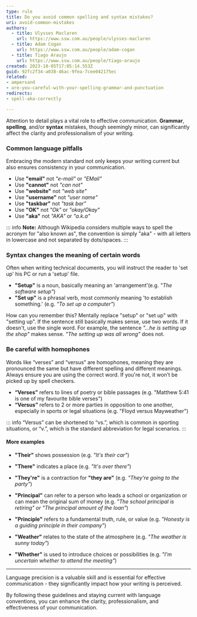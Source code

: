 ```yaml
---
type: rule
title: Do you avoid common spelling and syntax mistakes?
uri: avoid-common-mistakes
authors:
  - title: Ulysses Maclaren
    url: https://www.ssw.com.au/people/ulysses-maclaren
  - title: Adam Cogan
    url: https://www.ssw.com.au/people/adam-cogan
  - title: Tiago Araujo
    url: https://www.ssw.com.au/people/tiago-araujo
created: 2023-10-05T17:05:14.553Z
guid: 92fc2f34-a038-46ac-9fea-7cee042175ec
related:
- ampersand
- are-you-careful-with-your-spelling-grammar-and-punctuation
redirects:
- spell-aka-correctly

---
```


Attention to detail plays a vital role to effective communication. **Grammar**, **spelling**, and/or **syntax** mistakes, though seemingly minor, can significantly affect the clarity and professionalism of your writing.

<!--endintro-->

### Common language pitfalls

Embracing the modern standard not only keeps your writing current but also ensures consistency in your communication.

* Use **"email"** not _"e-mail"_ or _"EMail"_
* Use **"cannot"** not _"can not"_
* Use **"website"** not _"web site"_
* Use **"username"** not _"user name"_
* Use **"taskbar"** not _"task bar"_
* Use **"OK"** not _"Ok"_ or _"okay/Okay"_
* Use **"aka"** not _"AKA"_ or _"a.k.a"_
  
::: info
**Note:** Although Wikipedia considers multiple ways to spell the acronym for "also known as", the convention is simply "aka" - with all letters in lowercase and not separated by dots/spaces.
:::

### Syntax changes the meaning of certain words

Often when writing technical documents, you will instruct the reader to 'set up' his PC or run a 'setup' file.

* **"Setup"** is a noun, basically meaning an 'arrangement'(e.g. _"The software setup"_)  
* **"Set up"** is a phrasal verb, most commonly meaning 'to establish something.' (e.g. _"To set up a computer"_)

How can you remember this? Mentally replace "setup" or "set up" with "setting up". If the sentence still basically makes sense, use two words. If it doesn't, use the single word. For example, the sentence _"...he is setting up the shop"_ makes sense. _"The setting up was all wrong"_ does not.

### Be careful with homophones

Words like “verses” and “versus” are homophones, meaning they are pronounced the same but have different spelling and different meanings. Always ensure you are using the correct word. If you're not, it won’t be picked up by spell checkers.

* **“Verses”** refers to lines of poetry or bible passages (e.g. "Matthew 5:41 is one of my favourite bible verses")
* **“Versus”** refers to 2 or more parties in opposition to one another, especially in sports or legal situations (e.g. "Floyd versus Mayweather")

::: info
“Versus” can be shortened to “vs.”, which is common in sporting situations, or “v.”, which is the standard abbreviation for legal scenarios.
:::

#### More examples

* **"Their"** shows possession (e.g. _"It's their car"_)
* **"There"** indicates a place (e.g. _"It's over there"_)
* **"They're"** is a contraction for **"they are"** (e.g. _"They're going to the party"_)

* **"Principal"** can refer to a person who leads a school or organization or can mean the original sum of money (e.g. _"The school principal is retiring" or "The principal amount of the loan"_)
* **"Principle"** refers to a fundamental truth, rule, or value (e.g. _"Honesty is a guiding principle in their company"_)

* **"Weather"** relates to the state of the atmosphere (e.g. _"The weather is sunny today"_)
* **"Whether"** is used to introduce choices or possibilities (e.g. _"I'm uncertain whether to attend the meeting"_)

---

Language precision is a valuable skill and is essential for effective communication - they significantly impact how your writing is perceived.

By following these guidelines and staying current with language conventions, you can enhance the clarity, professionalism, and effectiveness of your communication.

